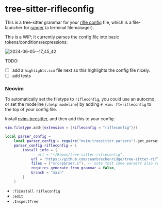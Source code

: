 # tree-sitter-rifleconfig

This is a tree-sitter grammar for your [rifle config](https://github.com/ranger/ranger/blob/master/ranger/config/rifle.conf) file, which is a file-launcher for [ranger](https://github.com/ranger/ranger/) (a terminal filemanager).

This is a WIP; It currently parses the config file into basic tokens/conditions/expressions:

![2024-06-05--17_45_42](https://github.com/seanbreckenridge/tree-sitter-rifleconfig/assets/7804791/5dadf935-5cb9-4f81-8f2c-8fa12b542ca6)

TODO:

- [ ] add a `highlights.scm` file next so this highlights the config file nicely.
- [ ] add tests

### Neovim

To automatically set the filetype to `rifleconfig`, you could use an autocmd, or set the modeline (`:help modeline`) by adding `# vim: ft=rifleconfig` to the top of your config file.

Install [nvim-treesitter](https://github.com/nvim-treesitter/nvim-treesitter?tab=readme-ov-file), and then add this to your config:

```lua
vim.filetype.add({extension = {rifleconfig = "rifleconfig"}})

local parser_config =
    local parser_config = require("nvim-treesitter.parsers").get_parser_configs()
    parser_config.rifleconfig = {
        install_info = {
            -- url = "~/Repos/tree-sitter-rifleconfig",
            url = "https://github.com/seanbreckenridge/tree-sitter-rifleconfig",
            files = {"src/parser.c"}, -- note that some parsers also require src/scanner.c or src/scanner.cc
            requires_generate_from_grammar = false,
            branch = "main"
        }
    }
```

- `:TSInstall rifleconfig`
- `:edit`
- `:InspectTree`
